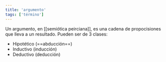 ```yaml
---
title: 'argumento'
tags: ['término']
---
```


Un argumento, en [[semiótica peirciana]], es una cadena de propocisiones que lleva a un resultado. Pueden ser de 3 clases:

- Hipotético (==abducción==)
- Inductivo (inducción)
- Deductivo (deducción)